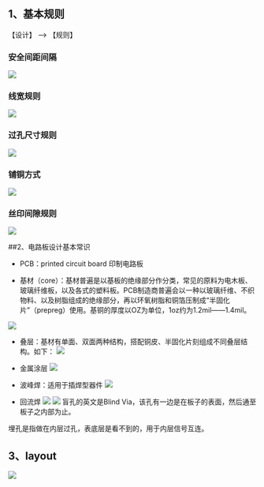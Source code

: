 

## 1、基本规则

【设计】 --> 【规则】

### 安全间距间隔

![](/assets/PCB设计环境.jpg)

### 线宽规则

![](/assets/PCB设计环境1.jpg)


### 过孔尺寸规则

![](/assets/PCB设计环境2.jpg)


### 铺铜方式

![](/assets/PCB设计环境3.jpg)

### 丝印间隙规则

![](/assets/PCB设计环境4.jpg)


##2、电路板设计基本常识

* PCB：printed circuit board 印制电路板

* 基材（core）：基材普遍是以基板的绝缘部分作分类，常见的原料为电木板、玻璃纤维板，以及各式的塑料板。PCB制造商普遍会以一种以玻璃纤维、不织物料、以及树脂组成的绝缘部分，再以环氧树脂和铜箔压制成“半固化片”（prepreg）使用。基铜的厚度以OZ为单位，1oz约为1.2mil——1.4mil。

![](/assets/PCB设计环境5.png)

* 叠层：基材有单面、双面两种结构，搭配铜皮、半固化片刻组成不同叠层结构。如下：
![](/assets/PCB设计环境6.png)

* 金属涂层
![](/assets/PCB设计环境7.png)

* 波峰焊：适用于插焊型器件
![](/assets/PCB设计环境8.jpg)

* 回流焊
![](/assets/PCB设计环境9.png)
![](/assets/PCB设计环境10.png)
盲孔的英文是Blind Via，该孔有一边是在板子的表面，然后通至板子之内部为止。

埋孔是指做在内层过孔，表底层是看不到的，用于内层信号互连。

## 3、layout

![](/assets/PCB布局覆铜.png)

